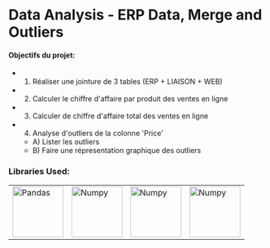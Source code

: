 # Data Analysis - ERP Data, Merge and Outliers

#### Objectifs du projet:

- 1) Réaliser une jointure de 3 tables (ERP + LIAISON + WEB)
- 2) Calculer le chiffre d'affaire par produit des ventes en ligne
- 3) Calculer de chiffre d'affaire total des ventes en ligne
- 4) Analyse d'outliers de la colonne 'Price'
   - A) Lister les outliers
   - B) Faire une répresentation graphique des outliers

### Libraries Used:
<table>
<tbody>
<tr>
<td><a><img src="https://pandas.pydata.org/docs/_static/pandas.svg" alt="Pandas" align="center" width="100"/></a></td>
<td><a><img src="[https://en.wikipedia.org/wiki/NumPy#/media/File:NumPy_logo_2020.svg](https://upload.wikimedia.org/wikipedia/commons/3/31/NumPy_logo_2020.svg)" alt="Numpy" align="center" width="100"/></a></td>
<td><a><img src="https://commons.wikimedia.org/wiki/File:SCIPY_2.svg" alt="Numpy" align="center" width="100"/></a></td>
<td><a><img src="https://fr.wikipedia.org/wiki/Matplotlib#/media/Fichier:Logo_Matplotlib.svg" alt="Numpy" align="center" width="100"/></a></td>

</tr>
</tbody>

